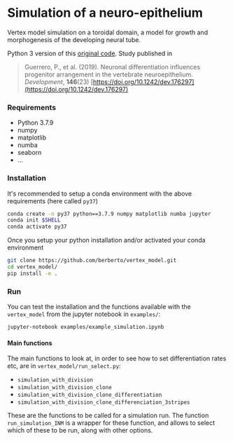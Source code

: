 # Simulation of a neuro-epithelium

Vertex model simulation on a toroidal domain, a model for growth and morphogenesis of the developing neural tube.

Python 3 version of this [original code](https://bitbucket.org/Pigueco/vertex_model_python_2.7/src/master/). Study published in

> Guerrero, P., et al. (2019). Neuronal differentiation influences progenitor arrangement in the vertebrate neuroepithelium. *Development*, **146**(23) [https://doi.org/10.1242/dev.176297](https://doi.org/10.1242/dev.176297)

### Requirements

* Python 3.7.9
* numpy
* matplotlib
* numba
* seaborn
* ...


### Installation

It's recommended to setup a conda environment with the above requirements (here called `py37`)
```bash
conda create -n py37 python==3.7.9 numpy matplotlib numba jupyter
conda init $SHELL
conda activate py37
```

Once you setup your python installation and/or activated your conda environment

```bash
git clone https://github.com/berberto/vertex_model.git
cd vertex_model/
pip install -e .
```

### Run

You can test the installation and the functions available with the `vertex_model` from the jupyter notebook in `examples/`:

```bash
jupyter-notebook examples/example_simulation.ipynb
```

#### Main functions

The main functions to look at, in order to see how to set differentiation rates etc, are in `vertex_model/run_select.py`:
- `simulation_with_division`
- `simulation_with_division_clone`
- `simulation_with_division_clone_differentiation`
- `simulation_with_division_clone_differenciation_3stripes`

These are the functions to be called for a simulation run.
The function `run_simulation_INM` is a wrapper for these function, and allows to select which of these to be run, along with other options.
